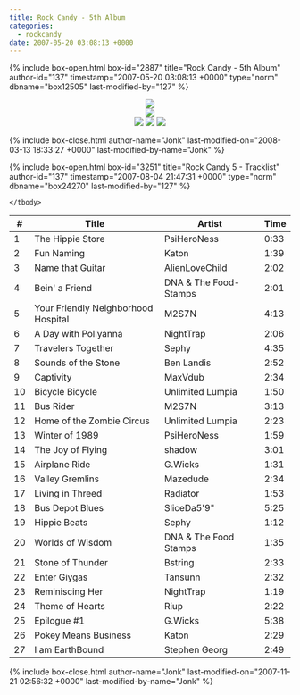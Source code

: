 ```yaml
---
title: Rock Candy - 5th Album
categories:
  - rockcandy
date: 2007-05-20 03:08:13 +0000
---
```

{% include box-open.html box-id="2887" title="Rock Candy - 5th Album" author-id="137" timestamp="2007-05-20 03:08:13 +0000" type="norm" dbname="box12505" last-modified-by="127" %}
<center><img src="http://jonk.fobby.net/smn/rockcandy/sitesection/banners/rc_banner_album_5.png" /></center>
<center><img src="http://jonk.fobby.net/smn/rockcandy/sitesection/banners/rc_album_separator.png" /></center>
<center><a href="http://jonk.fobby.net/smn/rockcandy/release/rc5.1.zip"><img src="http://jonk.fobby.net/smn/rockcandy/sitesection/banners/rc_album_part1.png" border="0" /></a> <a href="http://jonk.fobby.net/smn/rockcandy/release/rc5.2.zip"><img src="http://jonk.fobby.net/smn/rockcandy/sitesection/banners/rc_album_part2.png" border="0" /></a> <a href="http://jonk.fobby.net/smn/rockcandy/release/rc5.3.zip"><img src="http://jonk.fobby.net/smn/rockcandy/sitesection/banners/rc_album_part3.png" border="0" /></a></center>


{% include box-close.html author-name="Jonk" last-modified-on="2008-03-13 18:33:27 +0000" last-modified-by-name="Jonk" %}

{% include box-open.html box-id="3251" title="Rock Candy 5 - Tracklist" author-id="137" timestamp="2007-08-04 21:47:31 +0000" type="norm" dbname="box24270" last-modified-by="127" %}
<table class="album" cellspacing="0">
	<thead>
		<tr>
			<th class="track">#</th>
			<th class="tracktitle">Title</th>
			<th class="artist">Artist</th>
			<th class="time">Time</th>
		</tr>
	</thead>
	<tbody>
		<tr>
			<td class="track">1</td>
			<td class="tracktitle">The Hippie Store</td>
			<td class="artist">PsiHeroNess</td>
			<td class="time">0:33</td>
		</tr>
		<tr>
			<td class="track">2</td>
			<td class="tracktitle">Fun Naming</td>
			<td class="artist">Katon</td>
			<td class="time">1:39</td>
		</tr>
		<tr>
			<td class="track">3</td>
			<td class="tracktitle">Name that Guitar</td>
			<td class="artist">AlienLoveChild</td>
			<td class="time">2:02</td>
		</tr>
		<tr>
			<td class="track">4</td>
			<td class="tracktitle">Bein' a Friend</td>
			<td class="artist">DNA & The Food-Stamps</td>
			<td class="time">2:01</td>
		</tr>
		<tr>
			<td class="track">5</td>
			<td class="tracktitle">Your Friendly Neighborhood Hospital</td>
			<td class="artist">M2S7N</td>
			<td class="time">4:13</td>
		</tr>
		<tr>
			<td class="track">6</td>
			<td class="tracktitle">A Day with Pollyanna</td>
			<td class="artist">NightTrap</td>
			<td class="time">2:06</td>
		</tr>
		<tr>
			<td class="track">7</td>
			<td class="tracktitle">Travelers Together</td>
			<td class="artist">Sephy</td>
			<td class="time">4:35</td>
		</tr>
		<tr>
			<td class="track">8</td>
			<td class="tracktitle">Sounds of the Stone</td>
			<td class="artist">Ben Landis</td>
			<td class="time">2:52</td>
		</tr>
		<tr>
			<td class="track">9</td>
			<td class="tracktitle">Captivity</td>
			<td class="artist">MaxVdub</td>
			<td class="time">2:34</td>
		</tr>
		<tr class="division">
			<td class="track">10</td>
			<td class="tracktitle">Bicycle Bicycle</td>
			<td class="artist">Unlimited Lumpia</td>
			<td class="time">1:50</td>
		</tr>
		<tr>
			<td class="track">11</td>
			<td class="tracktitle">Bus Rider</td>
			<td class="artist">M2S7N</td>
			<td class="time">3:13</td>
		</tr>
		<tr>
			<td class="track">12</td>
			<td class="tracktitle">Home of the Zombie Circus</td>
			<td class="artist">Unlimited Lumpia</td>
			<td class="time">2:23</td>
		</tr>
		<tr>
			<td class="track">13</td>
			<td class="tracktitle">Winter of 1989</td>
			<td class="artist">PsiHeroNess</td>
			<td class="time">1:59</td>
		</tr>
		<tr>
			<td class="track">14</td>
			<td class="tracktitle">The Joy of Flying</td>
			<td class="artist">shadow</td>
			<td class="time">3:01</td>
		</tr>
		<tr>
			<td class="track">15</td>
			<td class="tracktitle">Airplane Ride</td>
			<td class="artist">G.Wicks</td>
			<td class="time">1:31</td>
		</tr>
		<tr>
			<td class="track">16</td>
			<td class="tracktitle">Valley Gremlins</td>
			<td class="artist">Mazedude</td>
			<td class="time">2:34</td>
		</tr>
		<tr>
			<td class="track">17</td>
			<td class="tracktitle">Living in Threed</td>
			<td class="artist">Radiator</td>
			<td class="time">1:53</td>
		</tr>
		<tr>
			<td class="track">18</td>
			<td class="tracktitle">Bus Depot Blues</td>
			<td class="artist">SliceDa5'9"</td>
			<td class="time">5:25</td>
		</tr>
		<tr class="division">
			<td class="track">19</td>
			<td class="tracktitle">Hippie Beats</td>
			<td class="artist">Sephy</td>
			<td class="time">1:12</td>
		</tr>
		<tr>
			<td class="track">20</td>
			<td class="tracktitle">Worlds of Wisdom</td>
			<td class="artist">DNA & The Food Stamps</td>
			<td class="time">1:35</td>
		</tr>
		<tr>
			<td class="track">21</td>
			<td class="tracktitle">Stone of Thunder</td>
			<td class="artist">Bstring</td>
			<td class="time">2:33</td>
		</tr>
		<tr>
			<td class="track">22</td>
			<td class="tracktitle">Enter Giygas</td>
			<td class="artist">Tansunn</td>
			<td class="time">2:32</td>
		</tr>
		<tr>
			<td class="track">23</td>
			<td class="tracktitle">Reminiscing Her</td>
			<td class="artist">NightTrap</td>
			<td class="time">1:19</td>
		</tr>
		<tr>
			<td class="track">24</td>
			<td class="tracktitle">Theme of Hearts</td>
			<td class="artist">Riup</td>
			<td class="time">2:22</td>
		</tr>
		<tr>
			<td class="track">25</td>
			<td class="tracktitle">Epilogue #1</td>
			<td class="artist">G.Wicks</td>
			<td class="time">5:38</td>
		</tr>
		<tr>
			<td class="track">26</td>
			<td class="tracktitle">Pokey Means Business</td>
			<td class="artist">Katon</td>
			<td class="time">2:29</td>
		</tr>
		<tr>
			<td class="track">27</td>
			<td class="tracktitle">I am EarthBound</td>
			<td class="artist">Stephen Georg</td>
			<td class="time">2:49</td>
		</tr>
		
	</tbody>
</table>
{% include box-close.html author-name="Jonk" last-modified-on="2007-11-21 02:56:32 +0000" last-modified-by-name="Jonk" %}
